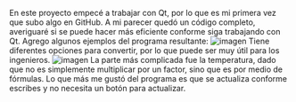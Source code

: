 En este proyecto empecé a trabajar con Qt, por lo que es mi primera vez que subo algo en GitHub.
A mi parecer quedó un código completo, averiguaré si se puede hacer más eficiente conforme siga trabajando con Qt.
Agrego algunos ejemplos del programa resultante:
![imagen](https://github.com/user-attachments/assets/b25ecf61-c445-4709-a229-21c2fbbb5959)
Tiene diferentes opciones para convertir, por lo que puede ser muy útil para los ingenieros.
![imagen](https://github.com/user-attachments/assets/8e93120a-bf23-484c-a46a-14a12f5d4a4b)
La parte más complicada fue la temperatura, dado que no es simplemente multiplicar por un factor, sino que es por medio de fórmulas.
Lo que más me gustó del programa es que se actualiza conforme escribes y no necesita un botón para actualizar.
